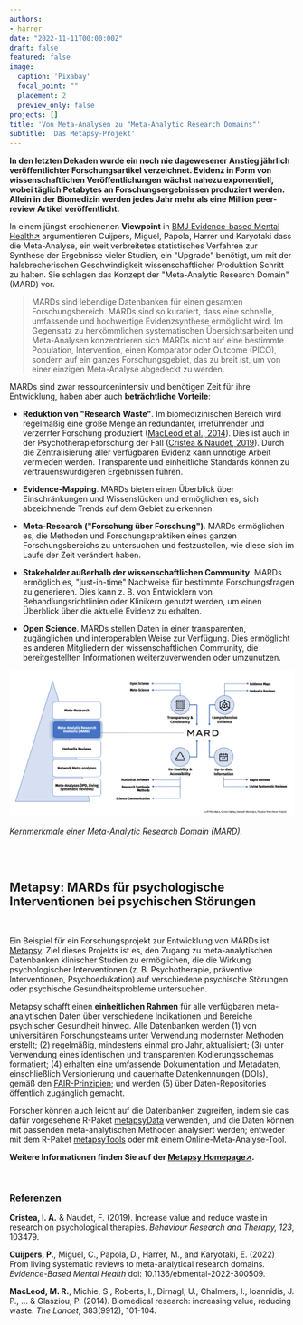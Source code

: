 ```yaml
---
authors:
- harrer
date: "2022-11-11T00:00:00Z"
draft: false
featured: false
image:
  caption: 'Pixabay'
  focal_point: ""
  placement: 2
  preview_only: false
projects: []
title: 'Von Meta-Analysen zu "Meta-Analytic Research Domains"'
subtitle: 'Das Metapsy-Projekt'
---
```


**In den letzten Dekaden wurde ein noch nie dagewesener Anstieg jährlich veröffentlichter Forschungsartikel verzeichnet. Evidenz in Form von wissenschaftlichen Veröffentlichungen wächst nahezu exponentiell, wobei täglich Petabytes an Forschungsergebnissen produziert werden. Allein in der Biomedizin werden jedes Jahr mehr als eine Million peer-review Artikel veröffentlicht.**


In einem jüngst erschienenen **Viewpoint** in <a href="https://ebmh.bmj.com/content/early/2022/07/19/ebmental-2022-300509" target="_blank">BMJ Evidence-based Mental Health↗</a> argumentieren Cuijpers, Miguel, Papola, Harrer und Karyotaki dass die Meta-Analyse, ein weit verbreitetes statistisches Verfahren zur Synthese der Ergebnisse vieler Studien, ein "Upgrade" benötigt, um mit der halsbrecherischen Geschwindigkeit wissenschaftlicher Produktion Schritt zu halten. Sie schlagen das Konzept der "Meta-Analytic Research Domain" (MARD) vor.


> MARDs sind lebendige Datenbanken für einen gesamten Forschungsbereich. MARDs sind so kuratiert, dass eine schnelle, umfassende und hochwertige Evidenzsynthese ermöglicht wird. Im Gegensatz zu herkömmlichen systematischen Übersichtsarbeiten und Meta-Analysen konzentrieren sich MARDs nicht auf eine bestimmte Population, Intervention, einen Komparator oder Outcome (PICO), sondern auf ein ganzes Forschungsgebiet, das zu breit ist, um von einer einzigen Meta-Analyse abgedeckt zu werden.

MARDs sind zwar ressourcenintensiv und benötigen Zeit für ihre Entwicklung, haben aber auch **beträchtliche Vorteile**:

- **Reduktion von "Research Waste"**. Im biomedizinischen Bereich wird regelmäßig eine große Menge an redundanter, irreführender und verzerrter Forschung produziert ([MacLeod et al., 2014](https://www.thelancet.com/pdfs/journals/lancet/PIIS0140-6736(13)62329-6.pdf)). Dies ist auch in der Psychotherapieforschung der Fall ([Cristea & Naudet, 2019](https://www.sciencedirect.com/science/article/abs/pii/S0005796719301652)). Durch die Zentralisierung aller verfügbaren Evidenz kann unnötige Arbeit vermieden werden. Transparente und einheitliche Standards können zu vertrauenswürdigeren Ergebnissen führen.


- **Evidence-Mapping**. MARDs bieten einen Überblick über Einschränkungen und Wissenslücken und ermöglichen es, sich abzeichnende Trends auf dem Gebiet zu erkennen.


- **Meta-Research ("Forschung über Forschung")**. MARDs ermöglichen es, die Methoden und Forschungspraktiken eines ganzen Forschungsbereichs zu untersuchen und festzustellen, wie diese sich im Laufe der Zeit verändert haben.


- **Stakeholder außerhalb der wissenschaftlichen Community**. MARDs ermöglich es, "just-in-time" Nachweise für bestimmte Forschungsfragen zu generieren. Dies kann z. B. von Entwicklern von Behandlungsrichtlinien oder Klinikern genutzt werden, um einen Überblick über die aktuelle Evidenz zu erhalten.


- **Open Science**. MARDs stellen Daten in einer transparenten, zugänglichen und interoperablen Weise zur Verfügung. Dies ermöglicht es anderen Mitgliedern der wissenschaftlichen Community, die bereitgestellten Informationen weiterzuverwenden oder umzunutzen.

![Metapsy](mard.png)

*Kernmerkmale einer Meta-Analytic Research Domain (MARD).*

<br>
<br>

## Metapsy: MARDs für psychologische Interventionen bei psychischen Störungen

<br>

Ein Beispiel für ein Forschungsprojekt zur Entwicklung von MARDs ist <a href="https://www.metapsy.org">Metapsy</a>. Ziel dieses Projekts ist es, den Zugang zu meta-analytischen Datenbanken klinischer Studien zu ermöglichen, die die Wirkung psychologischer Interventionen (z. B. Psychotherapie, präventive Interventionen, Psychoedukation) auf verschiedene psychische Störungen oder psychische Gesundheitsprobleme untersuchen. 

Metapsy schafft einen **einheitlichen Rahmen** für alle verfügbaren meta-analytischen Daten über verschiedene Indikationen und Bereiche psychischer Gesundheit hinweg. Alle Datenbanken werden (1) von universitären Forschungsteams unter Verwendung modernster Methoden erstellt; (2) regelmäßig, mindestens einmal pro Jahr, aktualisiert; (3) unter Verwendung eines identischen und transparenten Kodierungsschemas formatiert; (4) erhalten eine umfassende Dokumentation und Metadaten, einschließlich Versionierung und dauerhafte Datenkennungen (DOIs), gemäß den [FAIR-Prinzipien](https://www.go-fair.org/fair-principles/); und werden (5) über Daten-Repositories öffentlich zugänglich gemacht. 

Forscher können auch leicht auf die Datenbanken zugreifen, indem sie das dafür vorgesehene R-Paket [metapsyData](https://data.metapsy.org/) verwenden, und die Daten können mit passenden meta-analytischen Methoden analysiert werden; entweder mit dem R-Paket [metapsyTools](https://data.metapsy.org/) oder mit einem Online-Meta-Analyse-Tool.

**Weitere Informationen finden Sie auf der [Metapsy Homepage↗](https://www.metapsy.org/).**


<br>

### Referenzen 


**Cristea, I. A.** & Naudet, F. (2019). Increase value and reduce waste in research on psychological therapies. *Behaviour Research and Therapy, 123*, 103479.

**Cuijpers, P.**, Miguel, C., Papola, D., Harrer, M., and Karyotaki, E. (2022) From living systematic reviews to meta-analytical research domains. *Evidence-Based Mental Health* doi: 10.1136/ebmental-2022-300509.

**MacLeod, M. R.**, Michie, S., Roberts, I., Dirnagl, U., Chalmers, I., Ioannidis, J. P., ... & Glasziou, P. (2014). Biomedical research: increasing value, reducing waste. *The Lancet*, 383(9912), 101-104.


<br>



